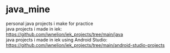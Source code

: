 # java_mine
personal java projects i make for practice <br>
java projects i made in iek: https://github.com/iwnelion/iek_projects/tree/main/java <br>
java projects i made in iek using Android Studio: https://github.com/iwnelion/iek_projects/tree/main/android-studio-projects <br>
